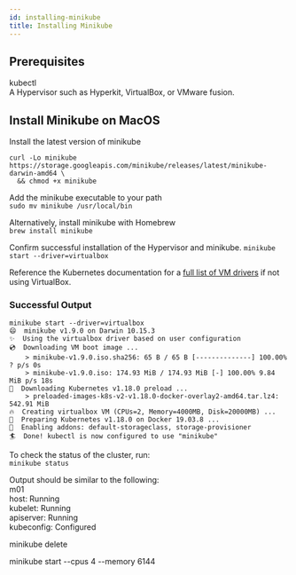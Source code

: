 ```yaml
---
id: installing-minikube
title: Installing Minikube
---
```


## Prerequisites

kubectl  
A Hypervisor such as Hyperkit, VirtualBox, or VMware fusion.  

## Install Minikube on MacOS

Install the latest version of minikube  

```terminal
curl -Lo minikube https://storage.googleapis.com/minikube/releases/latest/minikube-darwin-amd64 \
  && chmod +x minikube
```

Add the minikube executable to your path  
`sudo mv minikube /usr/local/bin`  

Alternatively, install minikube with Homebrew  
`brew install minikube`  

Confirm successful installation of the Hypervisor and minikube.
`minikube start --driver=virtualbox`  

Reference the Kubernetes documentation for a [full list of VM drivers](https://kubernetes.io/docs/setup/learning-environment/minikube/#specifying-the-vm-driver) if not using VirtualBox.  

### Successful Output

``` terminal
minikube start --driver=virtualbox
😄  minikube v1.9.0 on Darwin 10.15.3
✨  Using the virtualbox driver based on user configuration
💿  Downloading VM boot image ...
    > minikube-v1.9.0.iso.sha256: 65 B / 65 B [--------------] 100.00% ? p/s 0s
    > minikube-v1.9.0.iso: 174.93 MiB / 174.93 MiB [-] 100.00% 9.84 MiB p/s 18s
💾  Downloading Kubernetes v1.18.0 preload ...
    > preloaded-images-k8s-v2-v1.18.0-docker-overlay2-amd64.tar.lz4: 542.91 MiB
🔥  Creating virtualbox VM (CPUs=2, Memory=4000MB, Disk=20000MB) ...
🐳  Preparing Kubernetes v1.18.0 on Docker 19.03.8 ...
🌟  Enabling addons: default-storageclass, storage-provisioner
🏄  Done! kubectl is now configured to use "minikube"
```

To check the status of the cluster, run:  
`minikube status`  

Output should be similar to the following:  
m01  
host: Running  
kubelet: Running  
apiserver: Running  
kubeconfig: Configured  

minikube delete  

minikube start --cpus 4 --memory 6144